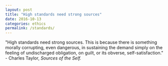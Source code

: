 ```yaml
---
layout: post
title: "High standards need strong sources"
date: 2016-10-13
categories: ethics
permalink: /standards/
---
```


"High standards need strong sources. This is because there is something morally corrupting, even dangerous, in sustaining the demand simply on the feeling of undischarged obligation, on guilt, or its obverse, self-satisfaction." - Charles Taylor, *Sources of the Self.*
